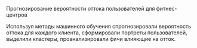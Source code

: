 Прогнозирование вероятности оттока пользователей для фитнес-центров

Используя методы машинного обучения спрогнозировали вероятность оттока для каждого клиента, сформировали портреты пользователей, выделили кластеры, проанализировали фичи влияющие на отток.
